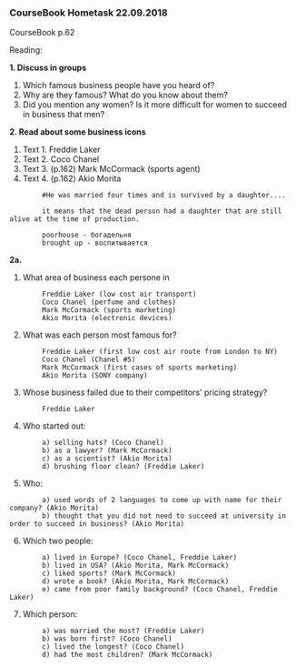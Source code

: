 ### CourseBook Hometask 22.09.2018

CourseBook p.62

Reading:

__1. Discuss in groups__

1. Which famous business people have you heard of?
2. Why are they famous? What do you know about them?
3. Did you mention any women? Is it more difficult for women to succeed in business that men?

__2. Read about some business icons__

1. Text 1. Freddie Laker
1. Text 2. Coco Chanel
1. Text 3. (p.162) Mark McCormack (sports agent)
1. Text 4. (p.162) Akio Morita

```
        #He was married four times and is survived by a daughter....

        it means that the dead person had a daughter that are still alive at the time of production.

        poorhouse - богадельня
        brought up - воспитывается
```

__2a.__

1. What area of business each persone in
```
        Freddie Laker (low cost air transport)
        Coco Chanel (perfume and clothes)
        Mark McCormack (sports marketing)
        Akio Morita (electronic devices)
```
2. What was each person most famous for?
```
        Freddie Laker (first low cost air route from London to NY)
        Coco Chanel (Chanel #5)
        Mark McCormack (first cases of sports marketing)
        Akio Morita (SONY company)
```
3. Whose business failed due to their competitors' pricing strategy?
```
        Freddie Laker
```
4. Who started out:
```
        a) selling hats? (Coco Chanel)
        b) as a lawyer? (Mark McCormack)
        c) as a scientist? (Akio Morita)
        d) brushing floor clean? (Freddie Laker)
```

5. Who:
```
        a) used words of 2 languages to come up with name for their company? (Akio Morita)
        b) thought that you did not need to succeed at university in order to succeed in business? (Akio Morita)
```
6. Which two people:
```
        a) lived in Europe? (Coco Chanel, Freddie Laker)
        b) lived in USA? (Akio Morita, Mark McCormack)
        c) liked sports? (Mark McCormack)
        d) wrote a book? (Akio Morita, Mark McCormack)
        e) came from poor family background? (Coco Chanel, Freddie Laker)
```

7. Which person:
```
        a) was married the most? (Freddie Laker)
        b) was born first? (Coco Chanel)
        c) lived the longest? (Coco Chanel)
        d) had the most children? (Mark McCormack)
```
